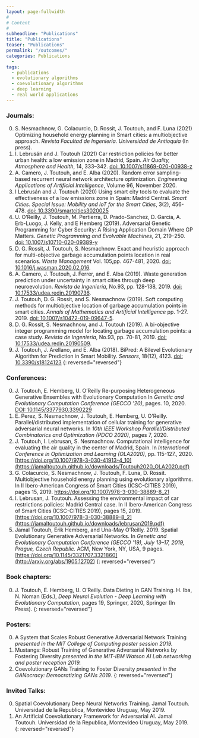 ```yaml
---
layout: page-fullwidth
#
# Content
#
subheadline: "Publications"
title: "Publications"
teaser: "Publications"
permalink: "/outcomes/"
categories: Publications
  - 
tags:
  - publications
  - evolutionary algorithms
  - coevolutionary algorithms
  - deep learning
  - real world applications
---
```



### Journals:
0. S. Nesmachnow, G. Colacurcio, D. Rossit, J. Toutouh, and F. Luna (2021) Optimizing household energy planning in Smart cities: a multiobjective approach. *Revista Facultad de Ingeniería. Universidad de Antioquia* (In press). 
0. I. Lebrusán and J. Toutouh (2021) Car restriction policies for better urban health: a  low emission zone in Madrid, Spain. *Air Quality, Atmosphere and Health*, 14, 333–342. [doi: 10.1007/s11869-020-00938-z]()
0. A. Camero, J. Toutouh, and E. Alba (2020). Random error sampling-based recurrent neural network architecture optimization. *Engineering Applications of Artificial Intelligence*, Volume 96, November 2020.
0. I Lebrusán and J. Toutouh (2020) Using smart city tools to evaluate the effectiveness of a low emissions zone in Spain: Madrid Central. *Smart Cities. Special Issue: Mobility and IoT for the Smart Cities*, 3(2), 456-478. [doi: 10.3390/smartcities3020025](https://zenodo.org/record/4574092)
0. U. O’Reilly, J. Toutouh, M. Pertierra, D. Prado-Sanchez, D. Garcia, A. Erb-Luogo, J. Kelly, and E Hemberg (2019). Adversarial Genetic Programming for Cyber Security: A Rising Application Domain Where GP Matters. *Genetic Programming and Evolvable Machines*, 21, 219–250. [doi: 10.1007/s10710-020-09389-y](https://jamaltoutouh.github.io/downloads/gp_that_matters_adversarial_sec.pdf)
0. D. G. Rossit, J. Toutouh, S. Nesmachnow. Exact and heuristic approach for multi-objective garbage accumulation points location in real scenarios. *Waste Management* Vol. 105,pp. 467-481, 2020. [doi: 10.1016/j.wasman.2020.02.016](https://jamaltoutouh.github.io/downloads/wastemanagement2020.pdf).
0. A. Camero, J. Toutouh, J. Ferrer, and E. Alba (2019). Waste generation prediction under uncertainty in smart cities through deep neuroevolution. *Revista de Ingeniería*, No.93, pp. 128-138, 2019. [doi: 10.17533/udea.redin.20190736](https://zenodo.org/record/3494160). 
0. J. Toutouh, D. G. Rossit, and S. Nesmachnow (2019). Soft computing methods for multiobjective location of garbage accumulation points in smart cities. *Annals of Mathematics and Artificial Intelligence*  pp. 1-27. 2019. [doi: 10.1007/s10472-019-09647-5](https://link.springer.com/article/10.1007/s10472-019-09647-5).
0. D. G. Rossit, S. Nesmachnow, and J. Toutouh (2019). A bi-objective integer programming model for locating garbage accumulation points: a case study. *Revista de Ingeniería*, No.93, pp. 70-81, 2019. [doi: 10.17533/udea.redin.20190509](https://doi.org/10.17533/udea.redin.20190509). 
0. J. Toutouh, J. Arellano, and E. Alba (2018). BiPred: A Bilevel Evolutionary Algorithm for Prediction in Smart Mobility. *Sensors*, 18(12), 4123. [doi: 10.3390/s18124123](https://doi.org/10.3390/s18124123) 
{: reversed="reversed"}

### Conferences:
0. J. Toutouh, E. Hemberg, U. O’Reilly Re-purposing Heterogeneous Generative Ensembles with Evolutionary Computation In *Genetic and Evolutionary Computation Conference (GECCO ’20)*, pages. 10, 2020. [DOI: 10.1145/3377930.3390229 ](https://arxiv.org/abs/2003.13532)
0. E. Perez, S. Nesmachnow, J. Toutouh, E. Hemberg, U. O’Reilly. Parallel/distributed implementation of cellular training for generative adversarial neural networks. In *10th IEEE Workshop Parallel/Distributed Combinatorics and Optimization (PDCO 2020)*, pages 7, 2020.
0. J. Toutouh, I. Lebrusan, S. Nesmachnow. Computational intelligence for evaluating the air quality in the center of Madrid, Spain. In *International Conference in Optimization and Learning (OLA2020)*, pp. 115-127., 2020. [https://doi.org/10.1007/978-3-030-41913-4_10](https://jamaltoutouh.github.io/downloads/Toutouh2020_OLA2020.pdf)
0. G. Colacurcio, S. Nesmachnow, J. Toutouh, F. Luna, D. Rossit. Multiobjective household energy planning using evolutionary algorithms. In II Ibero-American Congress of Smart Cities (ICSC-CITIES 2019), pages 15, 2019. https://doi.org/10.1007/978-3-030-38889-8_21
0. I. Lebrusan, J. Toutouh. Assessing the environmental impact of car restrictions policies: Madrid Central case. In II Ibero-American Congress of Smart Cities (ICSC-CITIES 2019), pages 15, 2019. [https://doi.org/10.1007/978-3-030-38889-8_2](https://jamaltoutouh.github.io/downloads/lebrusan2019.pdf)
0. Jamal Toutouh, Erik Hemberg, and Una-May O’Reilly. 2019. Spatial Evolutionary Generative Adversarial Networks. In *Genetic and Evolutionary Computation Conference (GECCO ’19), July 13–17, 2019, Prague, Czech Republic.* ACM, New York, NY, USA, 9 pages. [https://doi.org/10.1145/3321707.3321860](http://arxiv.org/abs/1905.12702)
{: reversed="reversed"}

### Book chapters:
0. J. Toutouh, E. Hemberg, U. O’Reilly. Data Dieting in GAN Training. H. Iba, N. Noman (Eds.), *Deep Neural Evolution - Deep Learning with Evolutionary Computation*, pages 19, Springer, 2020, Springer (In Press).
{: reversed="reversed"}


### Posters:
0. A System that Scales Robust Generative Adversarial Network Training *presented in the MIT College of Computing poster session 2019.*
0. Mustangs: Robust Training of Generative Adversarial Networks by Fostering Diversity *presented in the MIT-IBM Watson AI Lab networking and poster reception 2019.*
0. Coevolutionary GANs Training to Foster Diversity *presented in the GANocracy: Democratizing GANs 2019*.
{: reversed="reversed"}

### Invited Talks:
0. Spatial Coevolutionary Deep Neural Networks Training. Jamal Toutouh. Universidad de la Republica, Montevideo Uruguay, May 2019.
0. An Artificial Coevolutionary Framework for Adversarial AI. Jamal Toutouh. Universidad de la Republica, Montevideo Uruguay, May 2019.
{: reversed="reversed"}
